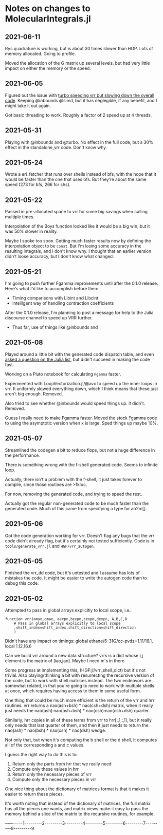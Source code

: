 # Notes on changes to MolecularIntegrals.jl

## 2021-06-11
Rys quadrature is working, but is about 30 times slower than HGP. 
Lots of memory allocated. Going to profile.

Moved the allocation of the G matrix up several levels, but had
very little impact on either the memory or the speed.

## 2021-06-05
Figured out the issue with [turbo speeding vrr but slowing down the overall code](https://discourse.julialang.org/t/turbo-speeds-routine-slows-down-everything-else/). Keeping @inbounds @simd, but it has neglegible, if any
benefit, and I might take it out again.

Got basic threading to work. Roughly a factor of 2 speed up at 4 threads.

## 2021-05-31
Playing with @inbounds and @turbo. No effect in the full code, but a 30% effect
in the standalone_vrr code. Don't know why.

## 2021-05-24
Wrote a eri_fetcher that runs over shells instead of bfs, with the hope that it
would be faster than the one that uses bfs. But they're about the same speed (273 for bfs,
266 for shs).

## 2021-05-22
Passed in pre-allocated space to vrr for some big savings when calling multiple times.

Interpolation of the Boys function looked like it would be a big win, but it was 50% slower 
in reality.

Maybe I spoke too soon. Getting much faster results now by defining the interpolation object
to be `const`. But I'm losing some accuracy in the resulting integrals, and I don't know why.
I thought that an earlier version didn't loose accuracy, but I don't know what changed.

## 2021-05-21
I'm going to push further Fgamma improvements until after the 0.1.0 release. Here's what I'd like to accomplish before then:
- Timing comparisons with Libint and Libcint
- Intelligent way of handling contraction coefficients

After the 0.1.0 release, I'm planning to post a message for help to the Julia discourse channel to speed up VRR further.
- Thus far, use of things like @inbounds and 

## 2021-05-08
Played around a little bit with the generated code dispatch table, and
even [asked a question on the Julia list](https://discourse.julialang.org/t/how-do-i-make-a-dispatch-table-using-multiple-dispatch-instead-of-dict/60784), 
but didn't succeed in making the code fast.

Working on a Pluto notebook for calculating `Fgamma` faster. 

Experimented with LoopVectorization.jl/@avx to speed up the inner loops in vrr.
It uniformly slowed everything down, which I think means that these just aren't
big enough. Removed.

Also tried to see whether @inbounds would speed things up. It didn't. Removed.

Guess I really need to make Fgamma faster. Moved the stock Fgamma code to using 
the asymptotic version when x is large. Sped things up maybe 10%.

## 2021-05-07
Streamlined the codegen a bit to reduce flops, but not a huge 
difference in the performance.

There is something wrong with the f-shell generated code. Seems to
infinite loop.

Actually, there isn't a problem with the f-shell, it just takes forever to compile, since those routines are >1kloc.

For now, removing the generated code, and trying to speed 
the rest.

Actually got the regular non-generated code to be much faster 
than the generated code. Much of this came from specifying
a type for ao2m[].

## 2021-05-06
Got the code generation working for vrr. Doesn't flag any bugs
that the vrr code didn't already flag, but it's certainly not
tested sufficiently. Code is in `tools/generate_vrr.jl` and
`HGP/vrr_autogen`.

## 2021-05-05
Finished the vrr_dd code, but it's untested and I assume has lots
of mistakes the code. It might be easier to write the autogen code
than to debug this code.

## 2021-05-02
Attempted to pass in global arrays explicitly to local scope, i.e.:
```
function vrr(amax,cmax, aexpn,bexpn,cexpn,dexpn, A,B,C,D
    # Pass in global arrays explicitly to local scope
    ,shift_index=shift_index,shift_direction=shift_direction
    )
```
Didn't have any impact on timings:
global ethane/6-31G/cc-pvdz=1.11/16.1, local 1.12,16.6

Can we build vrr around a new data structure? 
vrrs is a dict whose i,j element is the matrix of [iao,jao]. 
Maybe I need m's in there.

Some progress at implementing this, (HGP.jl/vrr_shell_dict) but it's 
not trivial. Also playing/thinking a bit with resurrecting the 
recursive version of the code, but to work with shell matrices
instead. The two endeavors are somewhat related, in that you're 
going to need to work with multiple shells at once, which requires
having access to them in some useful form.

One thing that could be much more efficient is the return of the
vrr and hrr routines. vrr returns a nao(ash+bsh) * nao(csh+dsh) matrix,
when it really just needs the nao(ash):nao(ash+bsh) * nao(csh):nao(csh+dsh)
quarter.

Similarly, hrr copies in all of these terms from vrr to hrr[:,1,:,1], but
it really only needs that last quarter of them, and then it just needs 
to return the nao(ash) * nao(bsh) * nao(csh) * nao(dsh) wedge.

Not only that, but when it's computing the b shell or the d shell, it computes
all of the corresponding a and c values.

I guess the right way to do this is to:
1. Return only the parts from hrr that we really need
2. Compute only these values in hrr
3. Return only the necessary pieces of vrr
4. Compute only the necessary pieces in vrr

One nice thing about the dictionary of matrices format is that it
makes it easier to return these pieces.

It's worth noting that instead of the dictionary of matrices, 
the full matrix has all the pieces one wants, and matrix views
make it easy to pass the memory behind a slice of the matrix
to the recursive routines, for example.

---------1---------2---------3---------4---------5---------6---------7---------8---------9
